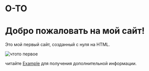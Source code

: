 # O-TO
<!DOCTYPE html>
<html lang="ru">
<head>
    <meta charset="UTF-8">
    <meta name="viewport" content="width=device-width, initial-scale=1.0">
    <title>Мой первый сайт</title>
</head>
<body>
    <h1>Добро пожаловать на мой сайт!</h1>
    <p>Это мой первый сайт, созданный с нуля на HTML.</p>
    <img src="path/to/image.jpg" alt="чтото первое">
    <p>читайте <a href="https://example.com">Example</a> для получения дополнительной информации.</p>
</body>
</html>
